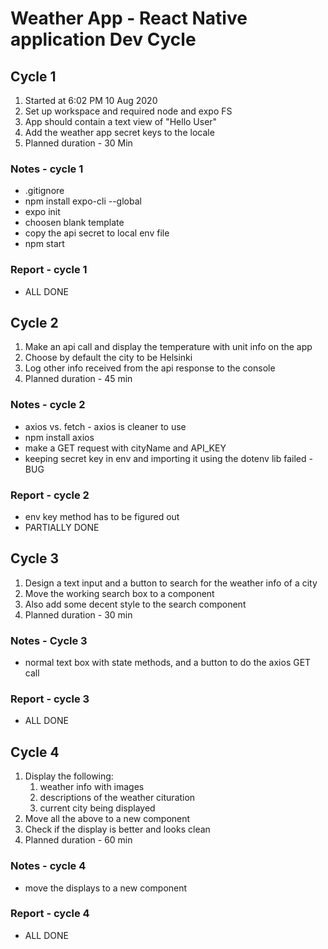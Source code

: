 # Weather App - React Native application Dev Cycle

## Cycle 1

1. Started at 6:02 PM 10 Aug 2020
2. Set up workspace and required node and expo FS
3. App should contain a text view of "Hello User"
4. Add the weather app secret keys to the locale
5. Planned duration - 30 Min

### Notes - cycle 1

- .gitignore
- npm install expo-cli --global
- expo init
- choosen blank template
- copy the api secret to local env file
- npm start

### Report - cycle 1

- ALL DONE

## Cycle 2

1. Make an api call and display the temperature with unit info on the app
2. Choose by default the city to be Helsinki
3. Log other info received from the api response to the console
4. Planned duration - 45 min

### Notes - cycle 2

- axios vs. fetch - axios is cleaner to use
- npm install axios
- make a GET request with cityName and API_KEY
- keeping secret key in env and importing it using the dotenv lib failed - BUG

### Report - cycle 2

- env key method has to be figured out
- PARTIALLY DONE

## Cycle 3

1. Design a text input and a button to search for the weather info of a city
2. Move the working search box to a component
3. Also add some decent style to the search component
4. Planned duration - 30 min

### Notes - Cycle 3

- normal text box with state methods, and a button to do the axios GET call

### Report - cycle 3

- ALL DONE

## Cycle 4

1. Display the following:
   1. weather info with images
   2. descriptions of the weather cituration
   3. current city being displayed
2. Move all the above to a new component
3. Check if the display is better and looks clean
4. Planned duration - 60 min

### Notes - cycle 4

- move the displays to a new component

### Report - cycle 4

- ALL DONE
